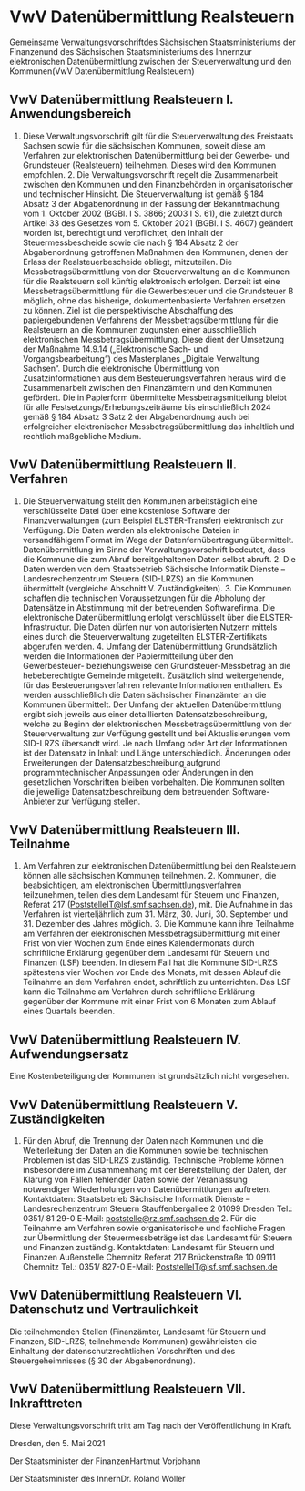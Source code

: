 # VwV Datenübermittlung Realsteuern

Gemeinsame Verwaltungsvorschriftdes Sächsischen Staatsministeriums der Finanzenund des Sächsischen Staatsministeriums des Innernzur elektronischen Datenübermittlung zwischen der Steuerverwaltung und den Kommunen(VwV Datenübermittlung Realsteuern)

## VwV Datenübermittlung Realsteuern I. Anwendungsbereich

1. Diese Verwaltungsvorschrift gilt für die Steuerverwaltung des Freistaats Sachsen sowie für die sächsischen Kommunen, soweit diese am Verfahren zur elektronischen Datenübermittlung bei der Gewerbe- und Grundsteuer (Realsteuern) teilnehmen. Dieses wird den Kommunen empfohlen. 2. Die Verwaltungsvorschrift regelt die Zusammenarbeit zwischen den Kommunen und den Finanzbehörden in organisatorischer und technischer Hinsicht. Die Steuerverwaltung ist gemäß § 184 Absatz 3 der Abgabenordnung in der Fassung der Bekanntmachung vom 1. Oktober 2002 (BGBl. I S. 3866; 2003 I S. 61), die zuletzt durch Artikel 33 des Gesetzes vom 5. Oktober 2021 (BGBl. I S. 4607) geändert worden ist, berechtigt und verpflichtet, den Inhalt der Steuermessbescheide sowie die nach § 184 Absatz 2 der Abgabenordnung getroffenen Maßnahmen den Kommunen, denen der Erlass der Realsteuerbescheide obliegt, mitzuteilen. Die Messbetragsübermittlung von der Steuerverwaltung an die Kommunen für die Realsteuern soll künftig elektronisch erfolgen. Derzeit ist eine Messbetragsübermittlung für die Gewerbesteuer und die Grundsteuer B möglich, ohne das bisherige, dokumentenbasierte Verfahren ersetzen zu können. Ziel ist die perspektivische Abschaffung des papiergebundenen Verfahrens der Messbetragsübermittlung für die Realsteuern an die Kommunen zugunsten einer ausschließlich elektronischen Messbetragsübermittlung. Diese dient der Umsetzung der Maßnahme 14.9.14 („Elektronische Sach- und Vorgangsbearbeitung“) des Masterplanes „Digitale Verwaltung Sachsen“. Durch die elektronische Übermittlung von Zusatzinformationen aus dem Besteuerungsverfahren heraus wird die Zusammenarbeit zwischen den Finanzämtern und den Kommunen gefördert. Die in Papierform übermittelte Messbetragsmitteilung bleibt für alle Festsetzungs/Erhebungszeiträume bis einschließlich 2024 gemäß § 184 Absatz 3 Satz 2 der Abgabenordnung auch bei erfolgreicher elektronischer Messbetragsübermittlung das inhaltlich und rechtlich maßgebliche Medium. 
## VwV Datenübermittlung Realsteuern II. Verfahren

1. Die Steuerverwaltung stellt den Kommunen arbeitstäglich eine verschlüsselte Datei über eine kostenlose Software der Finanzverwaltungen (zum Beispiel ELSTER-Transfer) elektronisch zur Verfügung. Die Daten werden als elektronische Dateien in versandfähigem Format im Wege der Datenfernübertragung übermittelt. Datenübermittlung im Sinne der Verwaltungsvorschrift bedeutet, dass die Kommune die zum Abruf bereitgehaltenen Daten selbst abruft. 2. Die Daten werden von dem Staatsbetrieb Sächsische Informatik Dienste – Landesrechenzentrum Steuern (SID-LRZS) an die Kommunen übermittelt (vergleiche Abschnitt V. Zuständigkeiten). 3. Die Kommunen schaffen die technischen Voraussetzungen für die Abholung der Datensätze in Abstimmung mit der betreuenden Softwarefirma. Die elektronische Datenübermittlung erfolgt verschlüsselt über die ELSTER-Infrastruktur. Die Daten dürfen nur von autorisierten Nutzern mittels eines durch die Steuerverwaltung zugeteilten ELSTER-Zertifikats abgerufen werden. 4. Umfang der Datenübermittlung Grundsätzlich werden die Informationen der Papiermitteilung über den Gewerbesteuer- beziehungsweise den Grundsteuer-Messbetrag an die hebeberechtigte Gemeinde mitgeteilt. Zusätzlich sind weitergehende, für das Besteuerungsverfahren relevante Informationen enthalten. Es werden ausschließlich die Daten sächsischer Finanzämter an die Kommunen übermittelt. Der Umfang der aktuellen Datenübermittlung ergibt sich jeweils aus einer detaillierten Datensatzbeschreibung, welche zu Beginn der elektronischen Messbetragsübermittlung von der Steuerverwaltung zur Verfügung gestellt und bei Aktualisierungen vom SID-LRZS übersandt wird. Je nach Umfang oder Art der Informationen ist der Datensatz in Inhalt und Länge unterschiedlich. Änderungen oder Erweiterungen der Datensatzbeschreibung aufgrund programmtechnischer Anpassungen oder Änderungen in den gesetzlichen Vorschriften bleiben vorbehalten. Die Kommunen sollten die jeweilige Datensatzbeschreibung dem betreuenden Software-Anbieter zur Verfügung stellen. 
## VwV Datenübermittlung Realsteuern III. Teilnahme

1. Am Verfahren zur elektronischen Datenübermittlung bei den Realsteuern können alle sächsischen Kommunen teilnehmen. 2. Kommunen, die beabsichtigen, am elektronischen Übermittlungsverfahren teilzunehmen, teilen dies dem Landesamt für Steuern und Finanzen, Referat 217 (PoststelleIT@lsf.smf.sachsen.de), mit. Die Aufnahme in das Verfahren ist vierteljährlich zum 31. März, 30. Juni, 30. September und 31. Dezember des Jahres möglich. 3. Die Kommune kann ihre Teilnahme am Verfahren der elektronischen Messbetragsübermittlung mit einer Frist von vier Wochen zum Ende eines Kalendermonats durch schriftliche Erklärung gegenüber dem Landesamt für Steuern und Finanzen (LSF) beenden. In diesem Fall hat die Kommune SID-LRZS spätestens vier Wochen vor Ende des Monats, mit dessen Ablauf die Teilnahme an dem Verfahren endet, schriftlich zu unterrichten. Das LSF kann die Teilnahme am Verfahren durch schriftliche Erklärung gegenüber der Kommune mit einer Frist von 6 Monaten zum Ablauf eines Quartals beenden. 
## VwV Datenübermittlung Realsteuern IV. Aufwendungsersatz

Eine Kostenbeteiligung der Kommunen ist grundsätzlich nicht vorgesehen.


## VwV Datenübermittlung Realsteuern V. Zuständigkeiten

1. Für den Abruf, die Trennung der Daten nach Kommunen und die Weiterleitung der Daten an die Kommunen sowie bei technischen Problemen ist das SID-LRZS zuständig. Technische Probleme können insbesondere im Zusammenhang mit der Bereitstellung der Daten, der Klärung von Fällen fehlender Daten sowie der Veranlassung notwendiger Wiederholungen von Datenübermittlungen auftreten. Kontaktdaten: Staatsbetrieb Sächsische Informatik Dienste – Landesrechenzentrum Steuern Stauffenbergallee 2 01099 Dresden Tel.: 0351/ 81 29-0 E-Mail: poststelle@rz.smf.sachsen.de 2. Für die Teilnahme am Verfahren sowie organisatorische und fachliche Fragen zur Übermittlung der Steuermessbeträge ist das Landesamt für Steuern und Finanzen zuständig. Kontaktdaten: Landesamt für Steuern und Finanzen Außenstelle Chemnitz Referat 217 Brückenstraße 10 09111 Chemnitz Tel.: 0351/ 827-0 E-Mail: PoststelleIT@lsf.smf.sachsen.de 
## VwV Datenübermittlung Realsteuern VI. Datenschutz und Vertraulichkeit

Die teilnehmenden Stellen (Finanzämter, Landesamt für Steuern und Finanzen, SID-LRZS, teilnehmende Kommunen) gewährleisten die Einhaltung der datenschutzrechtlichen Vorschriften und des Steuergeheimnisses (§ 30 der Abgabenordnung).


## VwV Datenübermittlung Realsteuern VII. Inkrafttreten

Diese Verwaltungsvorschrift tritt am Tag nach der Veröffentlichung in Kraft.

Dresden, den 5. Mai 2021

Der Staatsminister der FinanzenHartmut Vorjohann

Der Staatsminister des InnernDr. Roland Wöller

